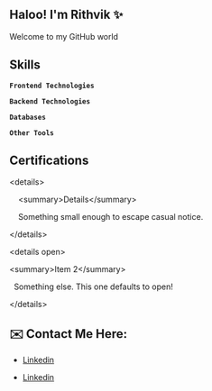 ## Haloo! I'm Rithvik ✨

<p>Welcome to my GitHub world</p>

## Skills

<code><strong>Frontend Technologies</strong></code>

<code><strong>Backend Technologies</strong></code>

<code><strong>Databases</strong></code>

<code><strong>Other Tools</strong></code>

## Certifications

<p class="rteBlock">&lt;details&gt;</p><p class="rteBlock">    &lt;summary&gt;Details&lt;/summary&gt;</p><p class="rteBlock">    Something small enough to escape casual notice.</p><p class="rteBlock">&lt;/details&gt;</p><p class="rteBlock">&lt;details open&gt;</p><p class="rteBlock">&lt;summary&gt;Item 2&lt;/summary&gt;</p><p class="rteBlock">  Something else. This one defaults to open!</p><p class="rteBlock">&lt;/details&gt;</p>

## ✉️ Contact Me Here:

<p align="center">
     <ul type="disc">
         <li><a href="https://google.com" taget="_blank">Linkedin</a></ul></li>
     </ul>
     <ul type="disc">
         <li><a href="https://google.com" taget="_blank">Linkedin</a></ul></li>
     </ul>
</p>


<!--
**Rithvik101201/Rithvik101201** is a ✨ _special_ ✨ repository because its `README.md` (this file) appears on your GitHub profile.


Here are some ideas to get you started:

- 🔭 I’m currently working on ...
- 🌱 I’m currently learning ...
- 👯 I’m looking to collaborate on ...
- 🤔 I’m looking for help with ...
- 💬 Ask me about ...
- 📫 How to reach me: ...
- 😄 Pronouns: ...
- ⚡ Fun fact: ...
-->
